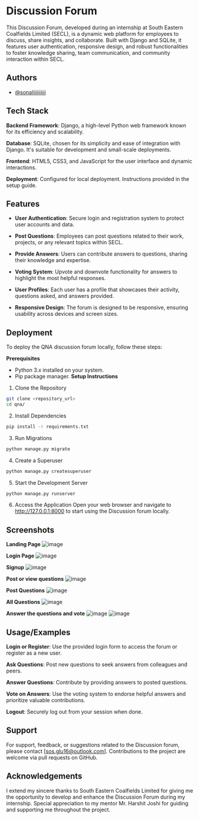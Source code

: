 
# Discussion Forum

This Discussion Forum, developed during an internship at South Eastern Coalfields Limited (SECL), is a dynamic web platform for employees to discuss, share insights, and collaborate. Built with Django and SQLite, it features user authentication, responsive design, and robust functionalities to foster knowledge sharing, team communication, and community interaction within SECL.


## Authors

- [@sonaliiiiiiiiii](https://github.com/sonaliiiiiiiiii)


## Tech Stack

**Backend Framework**: Django, a high-level Python web framework known for its efficiency and scalability.

**Database**: SQLite, chosen for its simplicity and ease of integration with Django. It's suitable for development and small-scale deployments.

**Frontend**: HTML5, CSS3, and JavaScript for the user interface and dynamic interactions.

**Deployment**: Configured for local deployment. Instructions provided in the setup guide.


## Features

- **User Authentication**: Secure login and registration system to protect user accounts and data.

- **Post Questions**: Employees can post questions related to their work, projects, or any relevant topics within SECL.

- **Provide Answers**: Users can contribute answers to questions, sharing their knowledge and expertise.

- **Voting System**: Upvote and downvote functionality for answers to highlight the most helpful responses.

- **User Profiles**: Each user has a profile that showcases their activity, questions asked, and answers provided.

- **Responsive Design**: The forum is designed to be responsive, ensuring usability across devices and screen sizes.

## Deployment

To deploy the QNA discussion forum locally, follow these steps:

**Prerequisites**
- Python 3.x installed on your system.
- Pip package manager.
**Setup Instructions**
1. Clone the Repository

```bash
git clone <repository_url>
cd qna/
```
2. Install Dependencies

```bash
pip install -r requirements.txt
```
3. Run Migrations

```bash
python manage.py migrate
```
4. Create a Superuser
```bash
python manage.py createsuperuser
```
5. Start the Development Server

```bash
python manage.py runserver
```

6. Access the Application
Open your web browser and navigate to http://127.0.0.1:8000 to start using the Discussion forum locally.

## Screenshots
**Landing Page**
![image](https://github.com/sonaliiiiiiiiii/SECL-discussion-forum/assets/125906743/5442be80-0681-4652-9881-f8b31953285c)

**Login Page**
![image](https://github.com/sonaliiiiiiiiii/SECL-discussion-forum/assets/125906743/a2b1c6cb-d496-4cc1-9d10-7d0b589f0af6)

**Signup**
![image](https://github.com/sonaliiiiiiiiii/SECL-discussion-forum/assets/125906743/e23d4466-ee36-4291-a11e-8f318f8527eb)

**Post or view questions**
![image](https://github.com/sonaliiiiiiiiii/SECL-discussion-forum/assets/125906743/947069f4-2bf1-4adb-9a13-42cbc66e8d3c)

**Post Questions**
![image](https://github.com/sonaliiiiiiiiii/SECL-discussion-forum/assets/125906743/7f6e31f7-c1b0-42be-a4a7-edfabeae98d8)

**All Questions**
![image](https://github.com/sonaliiiiiiiiii/SECL-discussion-forum/assets/125906743/707bcd11-3805-45d9-9c30-9608024efa61)

**Answer the questions and vote**
![image](https://github.com/sonaliiiiiiiiii/SECL-discussion-forum/assets/125906743/21295bc1-900f-4ab4-8444-9d10cbc066b1)
![image](https://github.com/sonaliiiiiiiiii/SECL-discussion-forum/assets/125906743/91ba5e1a-ac23-4b4d-9b67-050aa809b6d3)


## Usage/Examples

**Login or Register**: Use the provided login form to access the forum or register as a new user.

**Ask Questions**: Post new questions to seek answers from colleagues and peers.

**Answer Questions**: Contribute by providing answers to posted questions.

**Vote on Answers**: Use the voting system to endorse helpful answers and prioritize valuable contributions.

**Logout**: Securely log out from your session when done.


## Support

For support, feedback, or suggestions related to the Discussion forum, please contact [sos.glu16@outlook.com]. Contributions to the project are welcome via pull requests on GitHub.


## Acknowledgements

I extend my sincere thanks to South Eastern Coalfields Limited for giving me the opportunity to develop and enhance the Discussion Forum during my internship. Special appreciation to my mentor Mr. Harshit Joshi for guiding and supporting me throughout the project.

